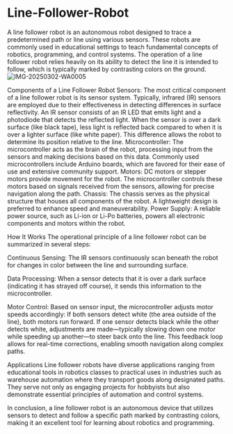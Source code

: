 # Line-Follower-Robot
A line follower robot is an autonomous robot designed to trace a predetermined path or line using various sensors. These robots are commonly used in educational settings to teach fundamental concepts of robotics, programming, and control systems. The operation of a line follower robot relies heavily on its ability to detect the line it is intended to follow, which is typically marked by contrasting colors on the ground.
![IMG-20250302-WA0005](https://github.com/user-attachments/assets/f2099d17-8cdf-4147-ba55-99d33311acef)


Components of a Line Follower Robot
Sensors: The most critical component of a line follower robot is its sensor system. Typically, infrared (IR) sensors are employed due to their effectiveness in detecting differences in surface reflectivity. An IR sensor consists of an IR LED that emits light and a photodiode that detects the reflected light. When the sensor is over a dark surface (like black tape), less light is reflected back compared to when it is over a lighter surface (like white paper). This difference allows the robot to determine its position relative to the line.
Microcontroller: The microcontroller acts as the brain of the robot, processing input from the sensors and making decisions based on this data. Commonly used microcontrollers include Arduino boards, which are favored for their ease of use and extensive community support.
Motors: DC motors or stepper motors provide movement for the robot. The microcontroller controls these motors based on signals received from the sensors, allowing for precise navigation along the path.
Chassis: The chassis serves as the physical structure that houses all components of the robot. A lightweight design is preferred to enhance speed and maneuverability.
Power Supply: A reliable power source, such as Li-ion or Li-Po batteries, powers all electronic components and motors within the robot.


How It Works
The operational principle of a line follower robot can be summarized in several steps:

Continuous Sensing: The IR sensors continuously scan beneath the robot for changes in color between the line and surrounding surface.

Data Processing: When a sensor detects that it is over a dark surface (indicating it has strayed off course), it sends this information to the microcontroller.

Motor Control: Based on sensor input, the microcontroller adjusts motor speeds accordingly:
If both sensors detect white (the area outside of the line), both motors run forward.
If one sensor detects black while the other detects white, adjustments are made—typically slowing down one motor while speeding up another—to steer back onto the line.
This feedback loop allows for real-time corrections, enabling smooth navigation along complex paths.

Applications
Line follower robots have diverse applications ranging from educational tools in robotics classes to practical uses in industries such as warehouse automation where they transport goods along designated paths. They serve not only as engaging projects for hobbyists but also demonstrate essential principles of automation and control systems.

In conclusion, a line follower robot is an autonomous device that utilizes sensors to detect and follow a specific path marked by contrasting colors, making it an excellent tool for learning about robotics and programming.
